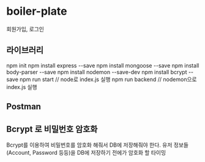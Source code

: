# boiler-plate

회원가입, 로그인

## 라이브러리

npm init
npm install express --save
npm install mongoose --save
npm install body-parser --save
npm install nodemon --save-dev
npm install bcrypt --save
npm run start // node로 index.js 실행
npm run backend // nodemon으로 index.js 실행

## Postman

## Bcrypt 로 비밀번호 암호화

Bcrypt를 이용하여 비밀번호를 암호화 해줘서 DB에 저장해줘야 한다.
유저 정보들(Account, Password 등등)을 DB에 저장하기 전에가 암호화 할 타이밍
